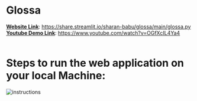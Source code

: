 # Glossa
<b><u>Website Link</u></b>: https://share.streamlit.io/sharan-babu/glossa/main/glossa.py <br>
<b><u>Youtube Demo Link</u></b>: https://www.youtube.com/watch?v=OGfXcIL4Ya4 <br><br>

# Steps to run the web application on your local Machine:
![instructions](https://user-images.githubusercontent.com/50396375/111908701-3126b780-8a80-11eb-8ec1-78a9f3806fb0.png)


